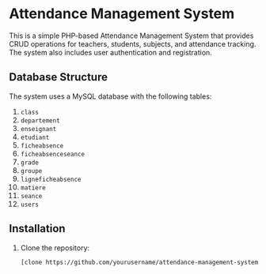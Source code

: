 # Attendance Management System

This is a simple PHP-based Attendance Management System that provides CRUD operations for teachers, students, subjects, and attendance tracking. The system also includes user authentication and registration.

## Database Structure

The system uses a MySQL database with the following tables:

1. `class`
2. `departement`
3. `enseignant`
4. `etudiant`
5. `ficheabsence`
6. `ficheabsenceseance`
7. `grade`
8. `groupe`
9. `ligneficheabsence`
10. `matiere`
11. `seance`
12. `users`

## Installation

1. Clone the repository:
   ```bash
   [clone https://github.com/yourusername/attendance-management-system.git](https://github.com/AmirSouaF/attendance-management-system.git)https://github.com/AmirSouaF/attendance-management-system.git

